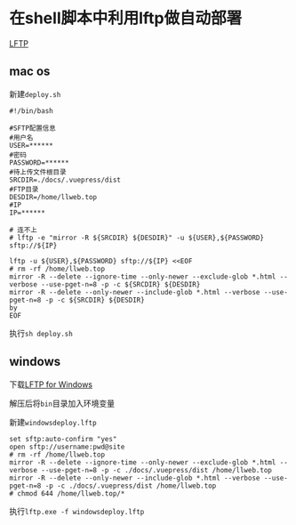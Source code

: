 # 在shell脚本中利用lftp做自动部署

[LFTP](https://lftp.yar.ru/)

## mac os

新建`deploy.sh`

```shell
#!/bin/bash

#SFTP配置信息
#用户名
USER=******
#密码
PASSWORD=******
#待上传文件根目录
SRCDIR=./docs/.vuepress/dist
#FTP目录
DESDIR=/home/llweb.top
#IP
IP=******

# 连不上
# lftp -e "mirror -R ${SRCDIR} ${DESDIR}" -u ${USER},${PASSWORD} sftp://${IP}

lftp -u ${USER},${PASSWORD} sftp://${IP} <<EOF
# rm -rf /home/llweb.top
mirror -R --delete --ignore-time --only-newer --exclude-glob *.html --verbose --use-pget-n=8 -p -c ${SRCDIR} ${DESDIR}
mirror -R --delete --only-newer --include-glob *.html --verbose --use-pget-n=8 -p -c ${SRCDIR} ${DESDIR}
by
EOF
```

执行`sh deploy.sh`

## windows

下载[LFTP for Windows](https://nwgat.ninja/lftp-for-windows/)

解压后将`bin`目录加入环境变量

新建`windowsdeploy.lftp`

```
set sftp:auto-confirm "yes"
open sftp://username:pwd@site
# rm -rf /home/llweb.top
mirror -R --delete --ignore-time --only-newer --exclude-glob *.html --verbose --use-pget-n=8 -p -c ./docs/.vuepress/dist /home/llweb.top
mirror -R --delete --only-newer --include-glob *.html --verbose --use-pget-n=8 -p -c ./docs/.vuepress/dist /home/llweb.top
# chmod 644 /home/llweb.top/*
```

执行`lftp.exe -f windowsdeploy.lftp`
